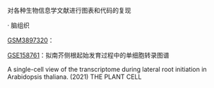
对各种生物信息学文献进行图表和代码的复现

· 脑组织

[GSM3897320](GSM3897320)：

[GSE158761](GSE158761)：拟南芥侧根起始发育过程中的单细胞转录图谱

A single-cell view of the transcriptome during lateral root initiation in Arabidopsis thaliana. (2021) THE PLANT CELL
